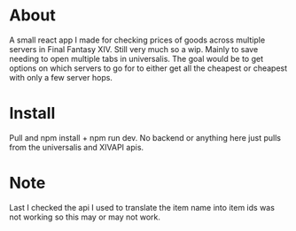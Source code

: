 # About

A small react app I made for checking prices of goods across multiple servers in Final Fantasy XIV. Still very much so a wip. Mainly to save needing to open multiple tabs in universalis. The goal would be to get options on which servers to go for to either get all the cheapest or cheapest with only a few server hops.

# Install

Pull and npm install + npm run dev. No backend or anything here just pulls from the universalis and XIVAPI apis.

# Note

Last I checked the api I used to translate the item name into item ids was not working so this may or may not work.